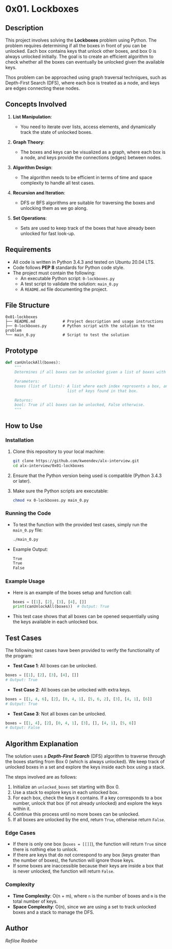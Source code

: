 # 0x01. Lockboxes

## Description

This project involves solving the **Lockboxes** problem using Python. The problem requires determining if all the boxes in front of you can be unlocked. Each box contains keys that unlock other boxes, and box 0 is always unlocked initially. The goal is to create an efficient algorithm to check whether all the boxes can eventually be unlocked given the available keys.

Thos problem can be approached using graph traversal techniques, such as Depth-First Search (DFS), where each box is treated as a node, and keys are edges connecting these nodes.

## Concepts Involved

1. **List Manipulation**:

   - You need to iterate over lists, access elements, and dynamically track the state of unlocked boxes.

2. **Graph Theory**:

   - The boxes and keys can be visualized as a graph, where each box is a node, and keys provide the connections (edges) between nodes.

3. **Algorithm Design**:

   - The algorithm needs to be efficient in terms of time and space complexity to handle all test cases.

4. **Recursion and Iteration**:

   - DFS or BFS algorithms are suitable for traversing the boxes and unlocking them as we go along.

5. **Set Operations**:
   - Sets are used to keep track of the boxes that have already been unlocked for fast look-up.

## Requirements

- All code is written in Python 3.4.3 and tested on Ubuntu 20.04 LTS.
- Code follows **PEP 8** standards for Python code style.
- The project must contain the following:
  - An executable Python script: `0-lockboxes.py`
  - A test script to validate the solution: `main_0.py`
  - A `README.md` file documenting the project.

## File Structure

```text
0x01-lockboxes
├── README.md            # Project description and usage instructions
├── 0-lockboxes.py       # Python script with the solution to the problem
└── main_0.py            # Script to test the solution
```

## Prototype

```python
def canUnlockAll(boxes):
    """
    Determines if all boxes can be unlocked given a list of boxes with keys.

    Parameters:
    boxes (list of lists): A list where each index represents a box, and the value is a
                           list of keys found in that box.

    Returns:
    bool: True if all boxes can be unlocked, False otherwise.
    """
```

## How to Use

### Installation

1. Clone this repository to your local machine:

   ```bash
   git clone https://github.com/kweendev/alx-interview.git
   cd alx-interview/0x01-lockboxes
   ```

2. Ensure that the Python version being used is compatible (Python 3.4.3 or later).

3. Make sure the Python scripts are executable:
   ```bash
   chmod +x 0-lockboxes.py main_0.py
   ```

### Running the Code

- To test the function with the provided test cases, simply run the `main_0.py` file:

  ```bash
  ./main_0.py
  ```

- Example Output:
  ```bash
  True
  True
  False
  ```

### Example Usage

- Here is an example of the boxes setup and function call:
  ```python
  boxes = [[1], [2], [3], [4], []]
  print(canUnlockAll(boxes))  # Output: True
  ```
- This test case shows that all boxes can be opened sequentially using the keys available in each unlocked box.

## Test Cases

The following test cases have been provided to verify the functionality of the program:

- **Test Case 1**: All boxes can be unlocked.

```python
boxes = [[1], [2], [3], [4], []]
# Output: True
```

- **Test Case 2**: All boxes can be unlocked with extra keys.

```python
boxes = [[1, 4, 6], [2], [0, 4, 1], [5, 6, 2], [3], [4, 1], [6]]
# Output: True
```

- **Test Case 3**: Not all boxes can be unlocked.

```python
boxes = [[1, 4], [2], [0, 4, 1], [3], [], [4, 1], [5, 6]]
# Output: False
```

## Algorithm Explanation

The solution uses a **_Depth-First Search_** (DFS) algorithm to traverse through the boxes starting from Box 0 (which is always unlocked). We keep track of unlocked boxes in a set and explore the keys inside each box using a stack.

The steps involved are as follows:

1. Initialize an `unlocked_boxes` set starting with Box 0.
2. Use a stack to explore keys in each unlocked box.
3. For each box, check the keys it contains. If a key corresponds to a box number, unlock that box (if not already unlocked) and explore the keys within it.
4. Continue this process until no more boxes can be unlocked.
5. If all boxes are unlocked by the end, return `True`, otherwise return `False`.

### Edge Cases

- If there is only one box (`boxes = [[]]`), the function will return `True` since there is nothing else to unlock.
- If there are keys that do not correspond to any box (keys greater than the number of boxes), the function will ignore those keys.
- If some boxes are inaccessible because their keys are inside a box that is never unlocked, the function will return `False`.

### Complexity

- **Time Complexity**: O(n + m), where `n` is the number of boxes and `m` is the total number of keys.
- **Space Complexity**: O(n), since we are using a set to track unlocked boxes and a stack to manage the DFS.

## Author

_Refiloe Radebe_
